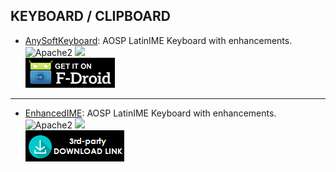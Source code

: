 ## KEYBOARD / CLIPBOARD

* [AnySoftKeyboard](http://v.ht/D9ye): AOSP LatinIME Keyboard with enhancements.  
![Apache2](https://img.shields.io/badge/License-Apache%202.0-yellowgreen.svg?style=flat-square)
[![](https://img.shields.io/badge/Source-Github-lightgrey.svg?style=flat-square)](https://github.com/AnySoftKeyboard/AnySoftKeyboard)  
[![](Pictures/F-Droid.png)](http://v.ht/D9ye)

***

* [EnhancedIME](http://v.ht/snnm): AOSP LatinIME Keyboard with enhancements.  
![Apache2](https://img.shields.io/badge/License-Apache%202.0-yellowgreen.svg?style=flat-square)
[![](https://img.shields.io/badge/Source-Github-lightgrey.svg?style=flat-square)](https://github.com/Hardslog/platform_packages_inputmethods_EnhancedIME)  
[![](Pictures/3rd-party.png)](http://forum.xda-developers.com/devdb/project/?id=15003#downloads)
